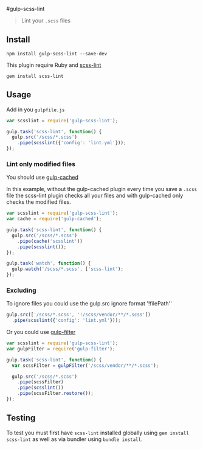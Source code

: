 #gulp-scss-lint

> Lint your `.scss` files

## Install

```shell
npm install gulp-scss-lint --save-dev
```

This plugin require Ruby and [scss-lint](https://github.com/causes/scss-lint)
```shell
gem install scss-lint
```

## Usage

Add in you `gulpfile.js`
```js
var scsslint = require('gulp-scss-lint');

gulp.task('scss-lint', function() {
  gulp.src('/scss/*.scss')
    .pipe(scsslint({'config': 'lint.yml'}));
});
```

### Lint only modified files
You should use [gulp-cached](https://github.com/wearefractal/gulp-cached)

In this example, without the gulp-cached plugin every time you save a `.scss` file the scss-lint plugin checks all your files and with gulp-cached only checks the modified files.

```js
var scsslint = require('gulp-scss-lint');
var cache = require('gulp-cached');

gulp.task('scss-lint', function() {
  gulp.src('/scss/*.scss')
    .pipe(cache('scsslint'))
    .pipe(scsslint());
});

gulp.task('watch', function() {
  gulp.watch('/scss/*.scss', ['scss-lint');
});
```

### Excluding

To ignore files you could use the gulp.src ignore format '!filePath''

```js
gulp.src(['/scss/*.scss', '!/scss/vendor/**/*.scss'])
  .pipe(scsslint({'config': 'lint.yml'}));
```

Or you could use [gulp-filter](https://github.com/sindresorhus/gulp-filter)

```js
var scsslint = require('gulp-scss-lint');
var gulpFilter = require('gulp-filter');

gulp.task('scss-lint', function() {
  var scssFilter = gulpFilter('/scss/vendor/**/*.scss');

  gulp.src('/scss/*.scss')
    .pipe(scssFilter)
    .pipe(scsslint())
    .pipe(scssFilter.restore());
});

```

## Testing

To test you must first have `scss-lint` installed globally using
`gem install scss-lint` as well as via bundler using `bundle install`.